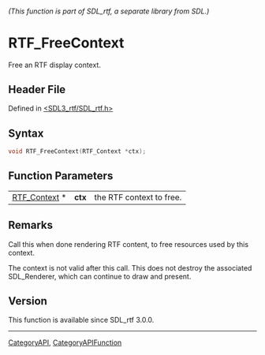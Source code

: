 ###### (This function is part of SDL_rtf, a separate library from SDL.)
# RTF_FreeContext

Free an RTF display context.

## Header File

Defined in [<SDL3_rtf/SDL_rtf.h>](https://github.com/libsdl-org/SDL_rtf/blob/main/include/SDL3_rtf/SDL_rtf.h)

## Syntax

```c
void RTF_FreeContext(RTF_Context *ctx);
```

## Function Parameters

|                              |         |                          |
| ---------------------------- | ------- | ------------------------ |
| [RTF_Context](RTF_Context) * | **ctx** | the RTF context to free. |

## Remarks

Call this when done rendering RTF content, to free resources used by this
context.

The context is not valid after this call. This does not destroy the
associated SDL_Renderer, which can continue to draw and present.

## Version

This function is available since SDL_rtf 3.0.0.

----
[CategoryAPI](CategoryAPI), [CategoryAPIFunction](CategoryAPIFunction)

